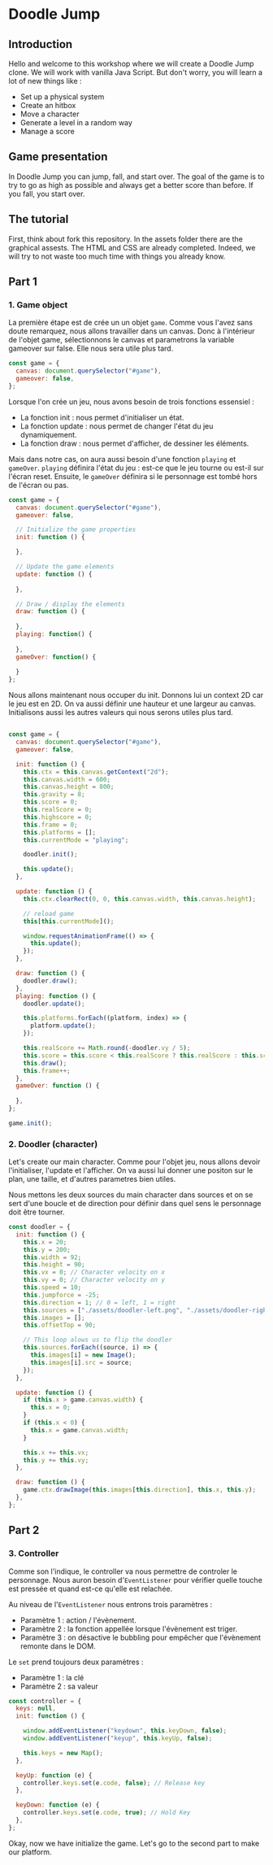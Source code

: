 # Doodle Jump

## Introduction 

Hello and welcome to this workshop where we will create a Doodle Jump clone. We will work with vanilla Java Script. But don't worry, you will learn a lot of new things like :

* Set up a physical system
* Create an hitbox
* Move a character
* Generate a level in a random way
* Manage a score

## Game presentation

In Doodle Jump you can jump, fall, and start over. The goal of the game is to try to go as high as possible and always get a better score than before. If you fall, you start over.

## The tutorial

First, think about fork this repository. In the assets folder there are the graphical assests. The HTML and CSS are already completed. Indeed, we will try to not waste too much time with things you already know.

## Part 1

### 1. Game object

La première étape est de crée un un objet ```game```. Comme vous l'avez sans doute remarquez, nous allons travailler dans un canvas. Donc à l'intérieur de l'objet game, sélectionnons le canvas et parametrons la variable gameover sur false. Elle nous sera utile plus tard.

```javascript
const game = {
  canvas: document.querySelector("#game"),
  gameover: false,
};
```

Lorsque l'on crée un jeu, nous avons besoin de trois fonctions essensiel :
* La fonction init : nous permet d'initialiser un état.
* La fonction update : nous permet de changer l'état du jeu dynamiquement.
* La fonction draw : nous permet d'afficher, de dessiner les éléments.

Mais dans notre cas, on aura aussi besoin d'une fonction ```playing``` et ```gameOver```. ```playing``` définira l'état du jeu : est-ce que le jeu tourne ou est-il sur l'écran reset. Ensuite, le ```gameOver``` définira si le personnage est tombé hors de l'écran ou pas. 

```javascript
const game = {
  canvas: document.querySelector("#game"),
  gameover: false,

  // Initialize the game properties
  init: function () {

  },

  // Update the game elements
  update: function () {
  
  },

  // Draw / display the elements
  draw: function () {
  
  },
  playing: function() {
  
  }, 
  gameOver: function() {
  
  }
};
```

Nous allons maintenant nous occuper du init. Donnons lui un context 2D car le jeu est en 2D. On va aussi définir une hauteur et une largeur au canvas. Initialisons aussi les autres valeurs qui nous serons utiles plus tard.

```javascript

const game = {
  canvas: document.querySelector("#game"),
  gameover: false,

  init: function () {
    this.ctx = this.canvas.getContext("2d");
    this.canvas.width = 600;
    this.canvas.height = 800;
    this.gravity = 8;
    this.score = 0;
    this.realScore = 0;
    this.highscore = 0;
    this.frame = 0;
    this.platforms = [];
    this.currentMode = "playing";

    doodler.init();

    this.update();
  },

  update: function () {
    this.ctx.clearRect(0, 0, this.canvas.width, this.canvas.height);

    // reload game
    this[this.currentMode]();

    window.requestAnimationFrame(() => {
      this.update();
    });
  },

  draw: function () {
    doodler.draw();
  },
  playing: function () {
    doodler.update();

    this.platforms.forEach((platform, index) => {
      platform.update();
    });

    this.realScore += Math.round(-doodler.vy / 5);
    this.score = this.score < this.realScore ? this.realScore : this.score;
    this.draw();
    this.frame++;
  },
  gameOver: function () {
    
  },
};

game.init();
```

### 2. Doodler (character)

Let's create our main character. Comme pour l'objet jeu, nous allons devoir l'initialiser, l'update et l'afficher. On va aussi lui donner une positon sur le plan, une taille, et d'autres parametres bien utiles. 

Nous mettons les deux sources du main character dans sources et on se sert d'une boucle et de direction pour définir dans quel sens le personnage doit être tourner.

```javascript
const doodler = {
  init: function () {
    this.x = 20;
    this.y = 200;
    this.width = 92;
    this.height = 90;
    this.vx = 0; // Character velocity on x
    this.vy = 0; // Character velocity on y
    this.speed = 10;
    this.jumpforce = -25;
    this.direction = 1; // 0 = left, 1 = right
    this.sources = ["./assets/doodler-left.png", "./assets/doodler-right.png"];
    this.images = [];
    this.offsetTop = 90;

    // This loop alows us to flip the doodler
    this.sources.forEach((source, i) => {
      this.images[i] = new Image();
      this.images[i].src = source;
    });
  },

  update: function () {
    if (this.x > game.canvas.width) {
      this.x = 0;
    }
    if (this.x < 0) {
      this.x = game.canvas.width;
    }

    this.x += this.vx;
    this.y += this.vy;
  },

  draw: function () {
    game.ctx.drawImage(this.images[this.direction], this.x, this.y);
  },
};
```

## Part 2

### 3. Controller
Comme son l'indique, le controller va nous permettre de controler le personnage. Nous auron besoin d'```EventListener``` pour vérifier quelle touche est pressée et quand est-ce qu'elle est relachée.

Au niveau de l'```EventListener``` nous entrons trois paramètres : 
* Paramètre 1 : action / l'évènement.
* Paramètre 2 : la fonction appellée lorsque l'évènement est triger.
* Paramètre 3 : on désactive le bubbling pour empêcher que l'évènement remonte dans le DOM.

Le ```set``` prend toujours deux paramètres :
* Paramètre 1 : la clé
* Paramètre 2 : sa valeur

```javascript
const controller = {
  keys: null,
  init: function () {

    window.addEventListener("keydown", this.keyDown, false);
    window.addEventListener("keyup", this.keyUp, false);

    this.keys = new Map();
  },

  keyUp: function (e) {
    controller.keys.set(e.code, false); // Release key
  },

  keyDown: function (e) {
    controller.keys.set(e.code, true); // Hold Key
  },
};
```

Okay, now we have initialize the game. Let's go to the second part to make our platform.
